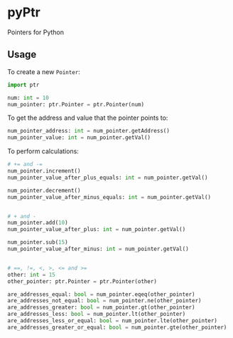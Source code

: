# pyPtr
 Pointers for Python

## Usage
 To create a new `Pointer`:
 ```python
 import ptr

 num: int = 10
 num_pointer: ptr.Pointer = ptr.Pointer(num)
 ```

 To get the address and value that the pointer points to:
 ```python
 num_pointer_address: int = num_pointer.getAddress()
 num_pointer_value: int = num_pointer.getVal()
 ```
 
 To perform calculations:
 ```python
 # += and -=
 num_pointer.increment()
 num_pointer_value_after_plus_equals: int = num_pointer.getVal()

 num_pointer.decrement()
 num_pointer_value_after_minus_equals: int = num_pointer.getVal()


 # + and -
 num_pointer.add(10)
 num_pointer_value_after_plus: int = num_pointer.getVal()

 num_pointer.sub(15)
 num_pointer_value_after_minus: int = num_pointer.getVal()


 # ==, !=, <, >, <= and >=
 other: int = 15
 other_pointer: ptr.Pointer = ptr.Pointer(other)

 are_addresses_equal: bool = num_pointer.eqeq(other_pointer)
 are_addresses_not_equal: bool = num_pointer.ne(other_pointer)
 are_addresses_greater: bool = num_pointer.gt(other_pointer)
 are_addresses_less: bool = num_pointer.lt(other_pointer)
 are_addresses_less_or_equal: bool = num_pointer.lte(other_pointer)
 are_addresses_greater_or_equal: bool = num_pointer.gte(other_pointer)
 ```
